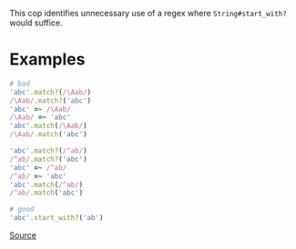 
This cop identifies unnecessary use of a regex where
`String#start_with?` would suffice.

# Examples

```ruby
# bad
'abc'.match?(/\Aab/)
/\Aab/.match?('abc')
'abc' =~ /\Aab/
/\Aab/ =~ 'abc'
'abc'.match(/\Aab/)
/\Aab/.match('abc')

'abc'.match?(/^ab/)
/^ab/.match?('abc')
'abc' =~ /^ab/
/^ab/ =~ 'abc'
'abc'.match(/^ab/)
/^ab/.match('abc')

# good
'abc'.start_with?('ab')
```

[Source](http://www.rubydoc.info/gems/rubocop/RuboCop/Cop/Performance/StartWith)